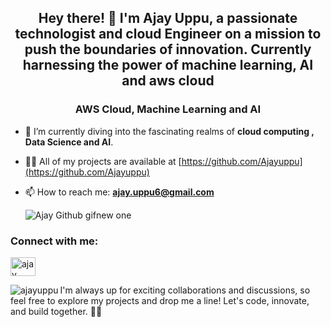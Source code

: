 <h2 align="center"> Hey there! 👋 I'm Ajay Uppu, a passionate technologist and cloud Engineer on a mission to push the boundaries of innovation. Currently harnessing the power of machine learning, AI and aws cloud</h2>
<h3 align="center"> AWS Cloud, Machine Learning and AI </h3>

- 🌱 I’m currently diving into the fascinating realms of **cloud computing , Data Science and AI**.

- 👨‍💻 All of my projects are available at [https://github.com/Ajayuppu](https://github.com/Ajayuppu)
  
- 📫 How to reach me: **ajay.uppu6@gmail.com**


     ![Ajay Github gifnew one](https://github.com/Ajayuppu/AjayUppu/assets/55712378/9b8779b8-f9a4-4c64-99a8-8d7aee533009)
 

<h3 align="left">Connect with me:</h3>
<p align="left">
  <a href="https://linkedin.com/in/ajayuppu" target="blank"><img align="center" src="https://raw.githubusercontent.com/rahuldkjain/github-profile-readme-generator/master/src/images/icons/Social/linked-in-alt.svg" alt="ajay uppu" height="30" width="40" /></a>
</p>

<p><img align="left" src="https://github-readme-stats.vercel.app/api/top-langs?username=ajayuppu&show_icons=true&locale=en&layout=compact" alt="ajayuppu" /></p>


I'm always up for exciting collaborations and discussions, so feel free to explore my projects and drop me a line! Let's code, innovate, and build together. 🚀✨

